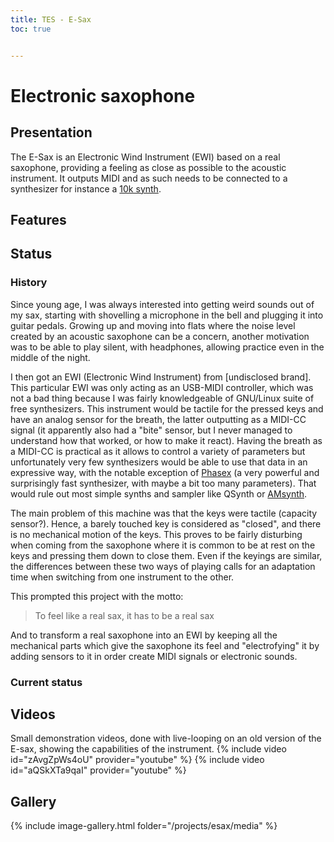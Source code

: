 ```yaml
---
title: TES - E-Sax
toc: true


---
```


# Electronic saxophone

## Presentation

The E-Sax is an Electronic Wind Instrument (EWI) based on a real saxophone, providing a feeling as close as possible to the acoustic instrument. 
It outputs MIDI and as such needs to be connected to a synthesizer for instance a [10k synth](/projects/8_10ksynths).



## Features

## Status

### History

Since young age, I was always interested into getting weird sounds out of my sax, starting with shovelling a microphone in the bell and plugging it into guitar pedals. Growing up and moving into flats where the noise level created by an acoustic saxophone can be a concern, another motivation was to be able to play silent, with headphones, allowing practice even in the middle of the night.

I then got an EWI (Electronic Wind Instrument) from [undisclosed brand]. This particular EWI was only acting as an USB-MIDI controller, which was not a bad thing because I was fairly knowledgeable of GNU/Linux suite of free synthesizers. This instrument would be tactile for the pressed keys and have an analog sensor for the breath, the latter outputting as a MIDI-CC signal (it apparently also had a "bite" sensor, but I never managed to understand how that worked, or how to make it react). Having the breath as a MIDI-CC is practical as it allows to control a variety of parameters but unfortunately very few synthesizers would be able to use that data in an expressive way, with the notable exception of [Phasex](https://github.com/williamweston/phasex) (a very powerful and surprisingly fast synthesizer, with maybe a bit too many parameters). That would rule out most simple synths and sampler like QSynth or [AMsynth](https://amsynth.github.io/).

The main problem of this machine was that the keys were tactile (capacity sensor?). Hence, a barely touched key is considered as "closed", and there is no mechanical motion of the keys. This proves to be fairly disturbing when coming from the saxophone where it is common to be at rest on the keys and pressing them down to close them. Even if the keyings are similar, the differences between these two ways of playing calls for an adaptation time when switching from one instrument to the other.

This prompted this project with the motto:

> To feel like a real sax, it has to be a real sax

And to transform a real saxophone into an EWI by keeping all the mechanical parts which give the saxophone its feel and "electrofying" it by adding sensors to it in order create MIDI signals or electronic sounds.

### Current status


## Videos

Small demonstration videos, done with live-looping on an old version of the E-sax, showing the capabilities of the instrument.
{% include video id="zAvgZpWs4oU" provider="youtube" %}
{% include video id="aQSkXTa9qaI" provider="youtube" %}


## Gallery
{% include image-gallery.html folder="/projects/esax/media" %}


